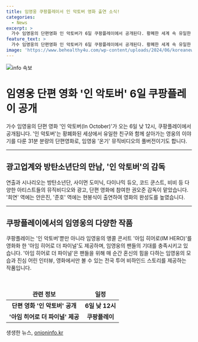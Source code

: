```yaml
---
title: 임영웅 쿠팡플레이서 인 악토버 영화 출연 소식!
categories:
  - News
excerpt: >
  가수 임영웅의 단편영화 인 악토버가 6일 쿠팡플레이에서 공개된다. 황폐한 세계 속 유일한 친구와 함께 살아가는 영웅의 이야기를 담은 이 단편영화는 600만 뷰를 기록한 온기 뮤직비디오의 풀버전이기도 하다. 방탄소년단과 같은 아티스트들의 작품에 참여한 권오준 감독의 연출과 시나리오, 그리고 안은진과 현봉식의 출연이 영화의 완성도를 높였다. 또한 아임 히어로 더 파이널도 제공되며 팬들의 기대를 채우고 있다.
feature_text: >
  가수 임영웅의 단편영화 인 악토버가 6일 쿠팡플레이에서 공개된다. 황폐한 세계 속 유일한 친구와 함께 살아가는 영웅의 이야기를 담은 이 단편영화는 600만 뷰를 기록한 온기 뮤직비디오의 풀버전이기도 하다. 방탄소년단과 같은 아티스트들의 작품에 참여한 권오준 감독의 연출과 시나리오, 그리고 안은진과 현봉식의 출연이 영화의 완성도를 높였다. 또한 아임 히어로 더 파이널도 제공되며 팬들의 기대를 채우고 있다.
image: 'https://www.behealthy4u.com/wp-content/uploads/2024/06/koreanews.jpg'
---
```


<p><img src="https://www.behealthy4u.com/wp-content/uploads/2024/06/koreanews.jpg" alt="info 속보" /></p>

<h1 data-ke-size="size26"><b>임영웅 단편 영화 '인 악토버' 6일 쿠팡플레이 공개</b></h1>

<p data-ke-size="size16">가수 임영웅의 단편 영화 '인 악토버(In October)'가 오는 6일 낮 12시, 쿠팡플레이에서 공개됩니다. '인 악토버'는 황폐화된 세상에서 유일한 친구와 함께 살아가는 영웅의 이야기를 다룬 31분 분량의 단편영화로, 임영웅 '온기' 뮤직비디오의 풀버전이기도 합니다.</p>

<hr>

<h2 data-ke-size="size26">광고업계와 방탄소년단의 만남, '인 악토버'의 감독</h2>

<p data-ke-size="size16">연출과 시나리오는 방탄소년단, 사이먼 도미닉, 다이나믹 듀오, 코드 쿤스트, 비비 등 다양한 아티스트들의 뮤직비디오와 광고, 단편 영화에 참여한 권오준 감독이 맡았습니다. '희연' 역에는 안은진, '준호' 역에는 현봉식이 출연하여 영화의 완성도를 높였습니다.</p>

<hr>

<h2 data-ke-size="size26">쿠팡플레이에서의 임영웅의 다양한 작품</h2>

<p data-ke-size="size16">쿠팡플레이는 '인 악토버'뿐만 아니라 임영웅의 앵콜 콘서트 '아임 히어로(IM HERO)'를 영화화 한 '아임 히어로 더 파이널'도 제공하며, 임영웅의 팬들의 기대를 충족시키고 있습니다. '아임 히어로 더 파이널'은 팬들을 위해 매 순간 혼신의 힘을 다하는 임영웅의 모습과 진심 어린 인터뷰, 영화에서만 볼 수 있는 전국 투어 비하인드 스토리를 제공하는 작품입니다.</p>

<p data-ke-size="size16">&nbsp;</p>

<table>
    <thead>
        <tr>
            <td style="text-align: center; height: 17px;"><b>관련 정보</b></td>
            <td style="text-align: center; height: 17px;"><b>일정</b></td>
        </tr>
    </thead>
    <tbody>
        <tr>
            <td style="text-align: center; height: 17px;"><b>단편 영화 '인 악토버' 공개</b></td>
            <td style="text-align: center; height: 17px;"><b>6일 낮 12시</b></td>
        </tr>
        <tr>
            <td style="text-align: center; height: 17px;"><b>'아임 히어로 더 파이널' 제공</b></td>
            <td style="text-align: center; height: 17px;"><b>쿠팡플레이</b></td>
        </tr>
    </tbody>
</table>
생생한 뉴스, <a href="https://onioninfo.kr" rel="dofollow">onioninfo.kr</a>


